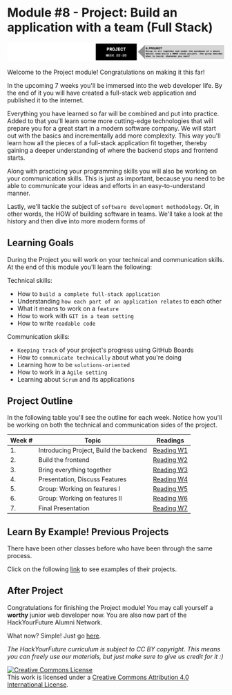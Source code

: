 # Module #8 - Project: Build an application with a team (Full Stack)

![Project](./assets/project.png)

Welcome to the Project module! Congratulations on making it this far!

In the upcoming 7 weeks you'll be immersed into the web developer life. By the end of it you will have created a full-stack web application and published it to the internet.

Everything you have learned so far will be combined and put into practice. Added to that you'll learn some more cutting-edge technologies that will prepare you for a great start in a modern software company. We will start out with the basics and incrementally add more complexity. This way you'll learn how all the pieces of a full-stack application fit together, thereby gaining a deeper understanding of where the backend stops and frontend starts.

Along with practicing your programming skills you will also be working on your communication skills. This is just as important, because you need to be able to communicate your ideas and efforts in an easy-to-understand manner.

Lastly, we'll tackle the subject of `software development methodology`. Or, in other words, the HOW of building software in teams. We'll take a look at the history and then dive into more modern forms of

## Learning Goals

During the Project you will work on your technical and communication skills. At the end of this module you'll learn the following:

Technical skills:

- How to `build a complete full-stack application`
- Understanding `how each part of an application relates` to each other
- What it means to work on a `feature`
- How to work with `GIT in a team setting`
- How to write `readable code`

Communication skills:

- `Keeping track` of your project's progress using GitHub Boards
- How to `communicate technically` about what you're doing
- Learning how to be `solutions-oriented`
- How to work in a `Agile setting`
- Learning about `Scrum` and its applications

## Project Outline

In the following table you'll see the outline for each week. Notice how you'll be working on both the technical and communication sides of the project.

| Week # | Topic                                  | Readings                        |
| ------ | -------------------------------------- | ------------------------------- |
| 1.     | Introducing Project, Build the backend | [Reading W1](./week1/README.md) |
| 2.     | Build the frontend                     | [Reading W2](./week2/README.md) |
| 3.     | Bring everything together              | [Reading W3](./week3/README.md) |
| 4.     | Presentation, Discuss Features         | [Reading W4](./week4/README.md) |
| 5.     | Group: Working on features I           | [Reading W5](./week5/README.md) |
| 6.     | Group: Working on features II          | [Reading W6](./week6/README.md) |
| 7.     | Final Presentation                     | [Reading W7](./week7/README.md) |

## Learn By Example! Previous Projects

There have been other classes before who have been through the same process.

Click on the following [link](.//documentation/projects/README.md) to see examples of their projects.

## After Project

Congratulations for finishing the Project module! You may call yourself a **worthy** junior web developer now. You are also now part of the HackYourFuture Alumni Network.

What now? Simple! Just go [here](./documentation/postgraduation.md).

_The HackYourFuture curriculum is subject to CC BY copyright. This means you can freely use our materials, but just make sure to give us credit for it :)_

<a rel="license" href="http://creativecommons.org/licenses/by/4.0/"><img alt="Creative Commons License" style="border-width:0" src="https://i.creativecommons.org/l/by/4.0/88x31.png" /></a><br />This work is licensed under a <a rel="license" href="http://creativecommons.org/licenses/by/4.0/">Creative Commons Attribution 4.0 International License</a>.
